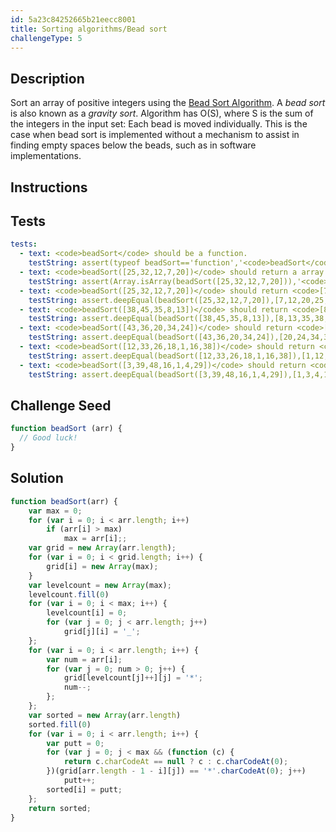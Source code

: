 ```yaml
---
id: 5a23c84252665b21eecc8001
title: Sorting algorithms/Bead sort
challengeType: 5
---
```


## Description
<section id='description'>
Sort an array of positive integers using the <a href="https://en.wikipedia.org/wiki/Bead_sort">Bead Sort Algorithm</a>.
A  <i>bead sort</i>  is also known as a  <i>gravity sort</i>.
Algorithm has  O(S),  where  S  is the sum of the integers in the input set:  Each bead is moved individually.
This is the case when bead sort is implemented without a mechanism to assist in finding empty spaces below the beads, such as in software implementations.
</section>

## Instructions
<section id='instructions'>

</section>

## Tests
<section id='tests'>

``` yml
tests:
  - text: <code>beadSort</code> should be a function.
    testString: assert(typeof beadSort=='function','<code>beadSort</code> should be a function.');
  - text: <code>beadSort([25,32,12,7,20])</code> should return a array.
    testString: assert(Array.isArray(beadSort([25,32,12,7,20])),'<code>beadSort([25,32,12,7,20])</code> should return a array.');
  - text: <code>beadSort([25,32,12,7,20])</code> should return <code>[7,12,20,25,32]</code>.
    testString: assert.deepEqual(beadSort([25,32,12,7,20]),[7,12,20,25,32],'<code>beadSort([25,32,12,7,20])</code> should return <code>[7,12,20,25,32]</code>.');
  - text: <code>beadSort([38,45,35,8,13])</code> should return <code>[8,13,35,38,45]</code>.
    testString: assert.deepEqual(beadSort([38,45,35,8,13]),[8,13,35,38,45],'<code>beadSort([38,45,35,8,13])</code> should return <code>[8,13,35,38,45]</code>.');
  - text: <code>beadSort([43,36,20,34,24])</code> should return <code>[20,24,34,36,43]</code>.
    testString: assert.deepEqual(beadSort([43,36,20,34,24]),[20,24,34,36,43],'<code>beadSort([43,36,20,34,24])</code> should return <code>[20,24,34,36,43]</code>.');
  - text: <code>beadSort([12,33,26,18,1,16,38])</code> should return <code>[1,12,16,18,26,33,38]</code>.
    testString: assert.deepEqual(beadSort([12,33,26,18,1,16,38]),[1,12,16,18,26,33,38],'<code>beadSort([12,33,26,18,1,16,38])</code> should return <code>[1,12,16,18,26,33,38]</code>.');
  - text: <code>beadSort([3,39,48,16,1,4,29])</code> should return <code>[1,3,4,16,29,39,48]</code>.
    testString: assert.deepEqual(beadSort([3,39,48,16,1,4,29]),[1,3,4,16,29,39,48],'<code>beadSort([3,39,48,16,1,4,29])</code> should return <code>[1,3,4,16,29,39,48]</code>.');
```

</section>

## Challenge Seed
<section id='challengeSeed'>
<div id='js-seed'>

```js
function beadSort (arr) {
  // Good luck!
}
```

</div>
</section>

## Solution
<section id='solution'>

```js
function beadSort(arr) {
    var max = 0;
    for (var i = 0; i < arr.length; i++)
        if (arr[i] > max)
            max = arr[i];;
    var grid = new Array(arr.length);
    for (var i = 0; i < grid.length; i++) {
        grid[i] = new Array(max);
    }
    var levelcount = new Array(max);
    levelcount.fill(0)
    for (var i = 0; i < max; i++) {
        levelcount[i] = 0;
        for (var j = 0; j < arr.length; j++)
            grid[j][i] = '_';
    };
    for (var i = 0; i < arr.length; i++) {
        var num = arr[i];
        for (var j = 0; num > 0; j++) {
            grid[levelcount[j]++][j] = '*';
            num--;
        };
    };
    var sorted = new Array(arr.length)
    sorted.fill(0)
    for (var i = 0; i < arr.length; i++) {
        var putt = 0;
        for (var j = 0; j < max && (function (c) {
            return c.charCodeAt == null ? c : c.charCodeAt(0);
        })(grid[arr.length - 1 - i][j]) == '*'.charCodeAt(0); j++)
            putt++;
        sorted[i] = putt;
    };
    return sorted;
}
```

</section>